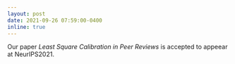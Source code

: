 ```yaml
---
layout: post
date: 2021-09-26 07:59:00-0400
inline: true
---
```


Our paper *Least Square Calibration in Peer Reviews* is accepted to appeear at NeurIPS2021.
